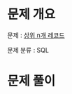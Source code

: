# 문제 개요

문제 : [상위 n개 레코드](https://school.programmers.co.kr/learn/courses/30/lessons/59405)

문제 분류 : SQL

# 문제 풀이
